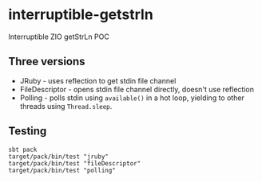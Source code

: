 # interruptible-getstrln
Interruptible ZIO getStrLn POC

## Three versions

* JRuby - uses reflection to get stdin file channel
* FileDescriptor - opens stdin file channel directly, doesn't use reflection
* Polling - polls stdin using `available()` in a hot loop, yielding to other threads using `Thread.sleep`.

## Testing
```
sbt pack
target/pack/bin/test "jruby"
target/pack/bin/test "fileDescriptor"
target/pack/bin/test "polling"
```
